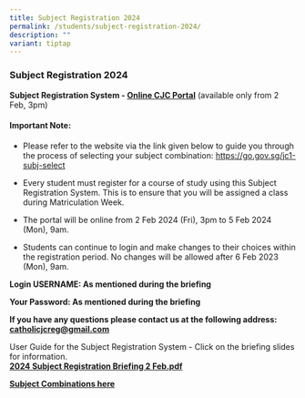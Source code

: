 ```yaml
---
title: Subject Registration 2024
permalink: /students/subject-registration-2024/
description: ""
variant: tiptap
---
```

<h3><strong>Subject Registration 2024</strong></h3>
<p><strong>Subject Registration System - <a href="https://portal.catholicjc.edu.sg/" rel="noopener noreferrer nofollow" target="_blank">Online CJC Portal</a></strong> (available
only from 2 Feb, 3pm)</p>
<h4><strong>Important Note:</strong></h4>
<ul>
<li>
<p>Please refer to the website via the link given below to guide you through
the process of selecting your subject combination: <a href="https://go.gov.sg/jc1-subj-select" rel="noopener noreferrer nofollow" target="_blank">https://go.gov.sg/jc1-subj-select</a>
</p>
</li>
<li>
<p>Every student must register for a course of study using this Subject Registration
System. This is to ensure that you will be assigned a class during Matriculation
Week.</p>
</li>
<li>
<p>The portal will be online from 2 Feb 2024 (Fri), 3pm to 5 Feb 2024 (Mon),
9am.</p>
</li>
<li>
<p>Students can continue to login and make changes to their choices within
the registration period. No changes will be allowed after 6 Feb 2023 (Mon),
9am.</p>
</li>
</ul>
<p><strong>Login USERNAME: As mentioned during the briefing</strong>
</p>
<p><strong>Your Password: As mentioned during the briefing</strong>
</p>
<p><strong>If you have any questions please contact us at the following address: <a href="mailto:catholicjcreg@gmail.com" rel="noopener noreferrer nofollow" target="_blank">catholicjcreg@gmail.com</a></strong>
</p>
<p>User Guide for the Subject Registration System - Click on the briefing
slides for information.
<br><strong><a href="/files/2023subjectcombination.pdf" rel="noopener noreferrer nofollow" target="_blank">2024 Subject Registration Briefing 2 Feb.pdf</a></strong>
</p>
<p><strong><a href="https://go.gov.sg/cjc-subject-combinations-2024" rel="noopener noreferrer nofollow" target="_blank">Subject Combinations here</a></strong>
</p>